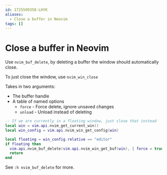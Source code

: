 ```yaml
---
id: 1725509358-LHYK
aliases:
  - Close a buffer in Neovim
tags: []
---
```


# Close a buffer in Neovim

Use `nvim_buf_delete`, by deleting a buffer the window should automatically close.

To just close the window, use `nvim_win_close`

Takes in two arguments:
- The buffer handle
- A table of named options
    - `force` - Force delete, ignore unsaved changes
    - `unload` - Unload instead of deleting

```lua
-- If we are currently in a floating window, just close that instead
local win = vim.api.nvim_get_current_win()
local win_config = vim.api.nvim_win_get_config(win)

local floating = win_config.relative == "editor"
if floating then
  vim.api.nvim_buf_delete(vim.api.nvim_win_get_buf(win), { force = true })
  return
end
```

See `:h nvim_buf_delete` for more.
